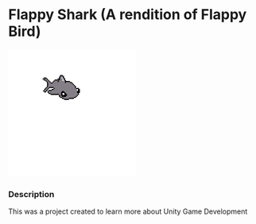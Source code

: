 # Flappy Shark (A rendition of Flappy Bird)
![alt text](https://github.com/wenloong/Flappy-Shark/blob/master/images/Shark.png)
### Description
This was a project created to learn more about Unity Game Development
